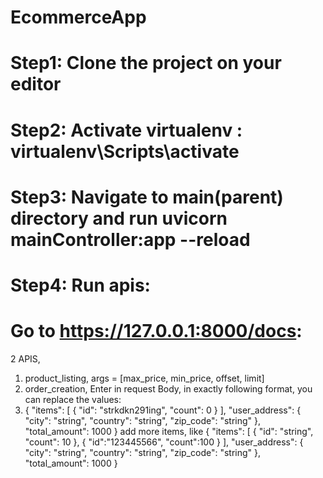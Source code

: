 # EcommerceApp
# Step1: Clone the project on your editor
# Step2: Activate virtualenv : virtualenv\Scripts\activate
# Step3: Navigate to main(parent) directory and run uvicorn mainController:app --reload
# Step4: Run apis:
# Go to https://127.0.0.1:8000/docs:
2 APIS,
1. product_listing, args = [max_price, min_price, offset, limit]
2. order_creation, Enter in request Body, in exactly following format, you can replace the values:
3. {
  "items": [
    {
      "id": "strkdkn291ing",
      "count": 0
    }
  ],
  "user_address": {
    "city": "string",
    "country": "string",
    "zip_code": "string"
  },
  "total_amount": 1000
}
add more items, like
{
  "items": [
    {
      "id": "string",
      "count": 10
    },
   {
   "id":"123445566",
   "count":100
   }
  ],
  "user_address": {
    "city": "string",
    "country": "string",
    "zip_code": "string"
  },
  "total_amount": 1000
}
